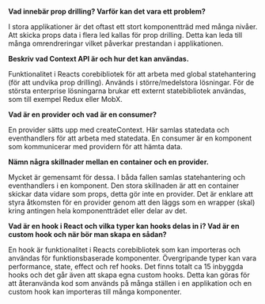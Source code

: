 **Vad innebär prop drilling? Varför kan det vara ett problem?** 

I stora applikationer är det oftast ett stort komponentträd med många nivåer. Att skicka props data i flera led kallas för prop drilling. Detta kan leda till många omrendreringar vilket påverkar prestandan i applikationen. 

**Beskriv vad Context API är och hur det kan användas.** 

Funktionalitet i Reacts corebibliotek för att arbeta med global statehantering (för att undvika prop drilling). Används i större/medelstora lösningar. För de största enterprise lösningarna brukar ett externt statebibliotek användas, som till exempel Redux eller MobX. 

**Vad är en provider och vad är en consumer?** 

En provider sätts upp med createContext. Här samlas statedata och eventhandlers för att arbeta med statedata. En consumer är en komponent som kommunicerar med providern för att hämta data. 

**Nämn några skillnader mellan en container och en provider.** 

Mycket är gemensamt för dessa. I båda fallen samlas statehantering och eventhandlers i en komponent. Den stora skillnaden är att en container skickar data vidare som props, detta gör inte en provider. Det är enklare att styra åtkomsten för en provider genom att den läggs som en wrapper (skal)  kring antingen hela komponentträdet eller delar av det. 

**Vad är en hook i React och vilka typer kan hooks delas in i? Vad är en custom hook och när bör man skapa en sådan?** 

En hook är funktionalitet i Reacts corebibliotek som kan importeras och användas för funktionsbaserade komponenter. Övergripande typer kan vara performance, state, effect och ref hooks. Det finns totalt ca 15 inbyggda hooks och det går även att skapa egna custom hooks. Detta kan göras för att återanvända kod som används på många ställen i en applikation och en custom hook kan importeras till många komponenter.   
